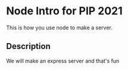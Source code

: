 # Node Intro for PIP 2021

This is how you use node to make a server.

## Description

We will make an express server and that's fun